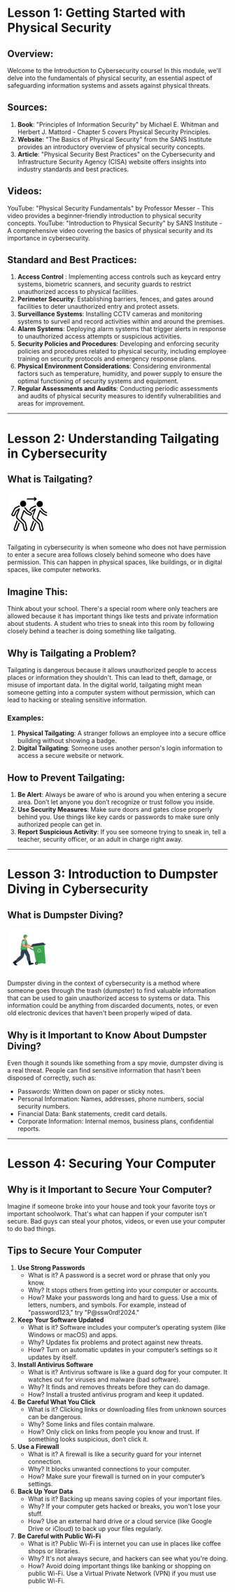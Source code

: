 # Lesson 1: Getting Started with Physical Security

## Overview:

Welcome to the Introduction to Cybersecurity course! In this module, we'll delve into the fundamentals of physical security, an essential aspect of safeguarding information systems and assets against physical threats.

## Sources:

1. **Book**: "Principles of Information Security" by Michael E. Whitman and Herbert J. Mattord - Chapter 5 covers Physical Security Principles.
2. **Website**: "The Basics of Physical Security" from the SANS Institute provides an introductory overview of physical security concepts.
3. **Article**: "Physical Security Best Practices" on the Cybersecurity and Infrastructure Security Agency (CISA) website offers insights into industry standards and best practices.

## Videos:

YouTube: "Physical Security Fundamentals" by Professor Messer - This video provides a beginner-friendly introduction to physical security concepts.
YouTube: "Introduction to Physical Security" by SANS Institute - A comprehensive video covering the basics of physical security and its importance in cybersecurity.

## Standard and Best Practices:

1. **Access Control** : Implementing access controls such as keycard entry systems, biometric scanners, and security guards to restrict unauthorized access to physical facilities.
2. **Perimeter Security**: Establishing barriers, fences, and gates around facilities to deter unauthorized entry and protect assets.
3. **Surveillance Systems**: Installing CCTV cameras and monitoring systems to surveil and record activities within and around the premises.
4. **Alarm Systems**: Deploying alarm systems that trigger alerts in response to unauthorized access attempts or suspicious activities.
5. **Security Policies and Procedures**: Developing and enforcing security policies and procedures related to physical security, including employee training on security protocols and emergency response plans.
6. **Physical Environment Considerations**: Considering environmental factors such as temperature, humidity, and power supply to ensure the optimal functioning of security systems and equipment.
7. **Regular Assessments and Audits**: Conducting periodic assessments and audits of physical security measures to identify vulnerabilities and areas for improvement.

---

# Lesson 2: Understanding Tailgating in Cybersecurity

## What is Tailgating?

<img src="/img/tailgating.png" alt="Tailgating" width="100" />

Tailgating in cybersecurity is when someone who does not have permission to enter a secure area follows closely behind someone who does have permission. This can happen in physical spaces, like buildings, or in digital spaces, like computer networks.

## Imagine This:

Think about your school. There's a special room where only teachers are allowed because it has important things like tests and private information about students. A student who tries to sneak into this room by following closely behind a teacher is doing something like tailgating.

## Why is Tailgating a Problem?

Tailgating is dangerous because it allows unauthorized people to access places or information they shouldn't. This can lead to theft, damage, or misuse of important data. In the digital world, tailgating might mean someone getting into a computer system without permission, which can lead to hacking or stealing sensitive information.

### Examples:

1. **Physical Tailgating**: A stranger follows an employee into a secure office building without showing a badge.
2. **Digital Tailgating**: Someone uses another person's login information to access a secure website or network.

## How to Prevent Tailgating:

1. **Be Alert**: Always be aware of who is around you when entering a secure area. Don’t let anyone you don’t recognize or trust follow you inside.
2. **Use Security Measures**: Make sure doors and gates close properly behind you. Use things like key cards or passwords to make sure only authorized people can get in.
3. **Report Suspicious Activity**: If you see someone trying to sneak in, tell a teacher, security officer, or an adult in charge right away.

---

# Lesson 3: Introduction to Dumpster Diving in Cybersecurity

## What is Dumpster Diving?

<img src="/img/dumpster.png" alt="dumpster" width="100" />

Dumpster diving in the context of cybersecurity is a method where someone goes through the trash (dumpster) to find valuable information that can be used to gain unauthorized access to systems or data. This information could be anything from discarded documents, notes, or even old electronic devices that haven't been properly wiped of data.

## Why is it Important to Know About Dumpster Diving?

Even though it sounds like something from a spy movie, dumpster diving is a real threat. People can find sensitive information that hasn't been disposed of correctly, such as:

- Passwords: Written down on paper or sticky notes.
- Personal Information: Names, addresses, phone numbers, social security numbers.
- Financial Data: Bank statements, credit card details.
- Corporate Information: Internal memos, business plans, confidential reports.

---

# Lesson 4: Securing Your Computer

## Why is it Important to Secure Your Computer?

Imagine if someone broke into your house and took your favorite toys or important schoolwork. That's what can happen if your computer isn't secure. Bad guys can steal your photos, videos, or even use your computer to do bad things.

## Tips to Secure Your Computer

1. **Use Strong Passwords**
   - What is it? A password is a secret word or phrase that only you know.
   - Why? It stops others from getting into your computer or accounts.
   - How? Make your passwords long and hard to guess. Use a mix of letters, numbers, and symbols. For example, instead of "password123," try "P@ssw0rd!2024."
2. **Keep Your Software Updated**
   - What is it? Software includes your computer’s operating system (like Windows or macOS) and apps.
   - Why? Updates fix problems and protect against new threats.
   - How? Turn on automatic updates in your computer’s settings so it updates by itself.
3. **Install Antivirus Software**
   - What is it? Antivirus software is like a guard dog for your computer. It watches out for viruses and malware (bad software).
   - Why? It finds and removes threats before they can do damage.
   - How? Install a trusted antivirus program and keep it updated.
4. **Be Careful What You Click**
   - What is it? Clicking links or downloading files from unknown sources can be dangerous.
   - Why? Some links and files contain malware.
   - How? Only click on links from people you know and trust. If something looks suspicious, don’t click it.
5. **Use a Firewall**
   - What is it? A firewall is like a security guard for your internet connection.
   - Why? It blocks unwanted connections to your computer.
   - How? Make sure your firewall is turned on in your computer’s settings.
6. **Back Up Your Data**
   - What is it? Backing up means saving copies of your important files.
   - Why? If your computer gets hacked or breaks, you won't lose your stuff.
   - How? Use an external hard drive or a cloud service (like Google Drive or iCloud) to back up your files regularly.
7. **Be Careful with Public Wi-Fi**
   - What is it? Public Wi-Fi is internet you can use in places like coffee shops or libraries.
   - Why? It's not always secure, and hackers can see what you're doing.
   - How? Avoid doing important things like banking or shopping on public Wi-Fi. Use a Virtual Private Network (VPN) if you must use public Wi-Fi.
